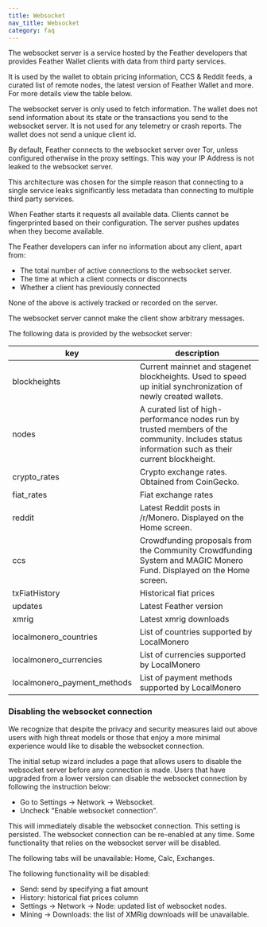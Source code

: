 ```yaml
---
title: Websocket
nav_title: Websocket
category: faq
---
```


The websocket server is a service hosted by the Feather developers that provides Feather Wallet clients with data from third party services.

It is used by the wallet to obtain pricing information, CCS & Reddit feeds, a curated list of remote nodes, the latest version of Feather Wallet and more. For more details view the table below.

The websocket server is only used to fetch information. The wallet does not send information about its state or the transactions you send to the websocket server. It is not used for any telemetry or crash reports. The wallet does not send a unique client id.

By default, Feather connects to the websocket server over Tor, unless configured otherwise in the proxy settings. This way your IP Address is not leaked to the websocket server.

This architecture was chosen for the simple reason that connecting to a single service leaks significantly less metadata than connecting to multiple third party services. 

When Feather starts it requests all available data. Clients cannot be fingerprinted based on their configuration. The server pushes updates when they become available.

The Feather developers can infer no information about any client, apart from:

- The total number of active connections to the websocket server.
- The time at which a client connects or disconnects
- Whether a client has previously connected

None of the above is actively tracked or recorded on the server.

The websocket server cannot make the client show arbitrary messages.

The following data is provided by the websocket server:

|key                        | description                                                                                                                                     |
|---------------------------|-------------------------------------------------------------------------------------------------------------------------------------------------|
|blockheights               | Current mainnet and stagenet blockheights. Used to speed up initial synchronization of newly created wallets.                                   |
|nodes                      | A curated list of high-performance nodes run by trusted members of the community. Includes status information such as their current blockheight. |
|crypto_rates               | Crypto exchange rates. Obtained from CoinGecko.                                                                                                 |
|fiat_rates                 | Fiat exchange rates                                                                                                                             |
|reddit                     | Latest Reddit posts in /r/Monero. Displayed on the Home screen.                                                                                 |
|ccs                        | Crowdfunding proposals from the Community Crowdfunding System and MAGIC Monero Fund. Displayed on the Home screen.          |
|txFiatHistory              | Historical fiat prices                                                                                                                          |
|updates                    | Latest Feather version                                                                                                                          |
|xmrig                      | Latest xmrig downloads                                                                                                                          |
|localmonero_countries      | List of countries supported by LocalMonero                                                                                                      |
|localmonero_currencies     | List of currencies supported by LocalMonero                                                                                                     |
|localmonero_payment_methods| List of payment methods supported by LocalMonero                                                                                                |

### Disabling the websocket connection

We recognize that despite the privacy and security measures laid out above users with high threat models or those that enjoy a more minimal experience would like to disable the websocket connection. 

The initial setup wizard includes a page that allows users to disable the websocket server before any connection is made. Users that have upgraded from a lower version can disable the websocket connection by following the instruction below:

- Go to Settings → Network → Websocket.
- Uncheck "Enable websocket connection". 

This will immediately disable the websocket connection. This setting is persisted. The websocket connection can be re-enabled at any time. Some functionality that relies on the websocket server will be disabled.

The following tabs will be unavailable: Home, Calc, Exchanges.

The following functionality will be disabled: 

- Send: send by specifying a fiat amount
- History: historical fiat prices column
- Settings → Network → Node: updated list of websocket nodes.
- Mining → Downloads: the list of XMRig downloads will be unavailable.

